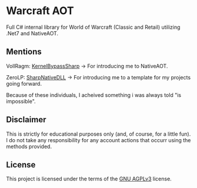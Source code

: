# Warcraft AOT
Full C# internal library for World of Warcraft (Classic and Retail) utilizing .Net7 and NativeAOT.

## Mentions
VollRagm: [KernelBypassSharp]("https://github.com/VollRagm/KernelBypassSharp/") -> For introducing me to NativeAOT.

ZeroLP: [SharpNativeDLL]("https://github.com/ZeroLP/SharpNativeDLL/") -> For introducing me to a template for my projects going forward. 

Because of these individuals, I acheived something i was always told "is impossible".

## Disclaimer

This is strictly for educational purposes only (and, of course, for a little fun).
I do not take any responsibility for any account actions that occurr using the methods provided.
## License
This project is licensed under the terms of the [GNU AGPLv3](https://choosealicense.com/licenses/agpl-3.0/) license.
